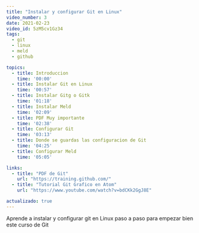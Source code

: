 ```yaml
---
title: "Instalar y configurar Git en Linux"
video_number: 3
date: 2021-02-23
video_id: 5zM5cv1Gz34
tags:
  - git
  - linux
  - meld
  - github

topics:
  - title: Introduccion
    time: '00:00'
  - title: Instalar Git en Linux
    time: '00:57'
  - title: Instalar Gitg o Gitk
    time: '01:18'
  - title: Instalar Meld
    time: '02:09'
  - title: PDF Muy importante
    time: '02:38'
  - title: Configurar Git
    time: '03:13'
  - title: Donde se guardas las configuracion de Git
    time: '04:25'    
  - title: Configurar Meld
    time: '05:05'

links:
  - title: "PDF de Git"
    url: "https://training.github.com/"
  - title: "Tutorial Git Grafico en Atom"
    url: "https://www.youtube.com/watch?v=bdCKk2GgJ8E"

actualizado: true
---
```


Aprende a instalar y configurar git en Linux paso a paso para empezar bien este curso de Git
